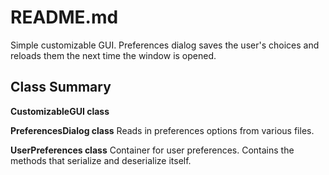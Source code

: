# README.md

Simple customizable GUI. Preferences dialog saves the user's choices and reloads them the next time the window is opened.

## Class Summary
**CustomizableGUI class**
	
**PreferencesDialog class**
	Reads in preferences options from various files.   

**UserPreferences class**
	Container for user preferences. Contains the methods that serialize
	and deserialize itself.